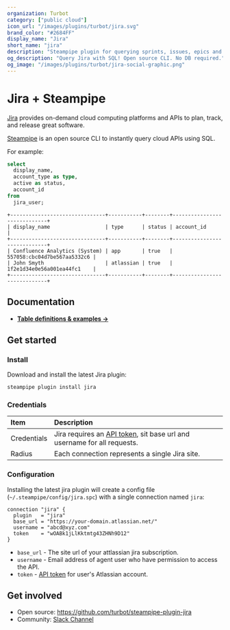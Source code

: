 ```yaml
---
organization: Turbot
category: ["public cloud"]
icon_url: "/images/plugins/turbot/jira.svg"
brand_color: "#2684FF"
display_name: "Jira"
short_name: "jira"
description: "Steampipe plugin for querying sprints, issues, epics and more from Jira."
og_description: "Query Jira with SQL! Open source CLI. No DB required."
og_image: "/images/plugins/turbot/jira-social-graphic.png"
---
```


# Jira + Steampipe

[Jira](https://www.atlassian.com/software/jira) provides on-demand cloud computing platforms and APIs to plan,
track, and release great software.

[Steampipe](https://steampipe.io) is an open source CLI to instantly query cloud APIs using SQL.

For example:

```sql
select
  display_name,
  account_type as type,
  active as status,
  account_id
from
  jira_user;
```

```
+-------------------------------+-----------+--------+-----------------------------+
| display_name                  | type      | status | account_id                  |
+-------------------------------+-----------+--------+-----------------------------+
| Confluence Analytics (System) | app       | true   | 557058:cbc04d7be567aa5332c6 |
| John Smyth                    | atlassian | true   | 1f2e1d34e0e56a001ea44fc1    |
+-------------------------------+-----------+--------+-----------------------------+
```

## Documentation

- **[Table definitions & examples →](/plugins/turbot/jira/tables)**

## Get started

### Install

Download and install the latest Jira plugin:

```bash
steampipe plugin install jira
```

### Credentials

| Item        | Description                                                                                                                            |
| :---------- | :------------------------------------------------------------------------------------------------------------------------------------- |
| Credentials | Jira requires an [API token](https://id.atlassian.com/manage-profile/security/api-tokens), sit base url and username for all requests. |
| Radius      | Each connection represents a single Jira site.                                                                                         |

<!-- | Permissions | Grant the `ReadOnlyAccess` policy to your user or role.                                                                                | -->

### Configuration

Installing the latest jira plugin will create a config file (`~/.steampipe/config/jira.spc`) with a single connection named `jira`:

```hcl
connection "jira" {
  plugin   = "jira"
  base_url = "https://your-domain.atlassian.net/"
  username = "abcd@xyz.com"
  token    = "wOABk1jLlKktmtg43ZHNh9D12"
}
```

- `base_url` - The site url of your attlassian jira subscription.
- `username` - Email address of agent user who have permission to access the API.
- `token` - [API token](https://id.atlassian.com/manage-profile/security/api-tokens) for user's Atlassian account.

## Get involved

- Open source: https://github.com/turbot/steampipe-plugin-jira
- Community: [Slack Channel](https://join.slack.com/t/steampipe/shared_invite/zt-oij778tv-lYyRTWOTMQYBVAbtPSWs3g)
